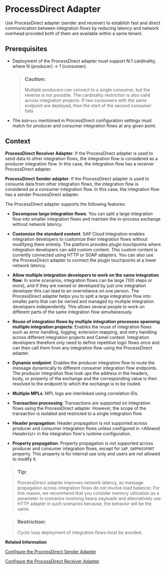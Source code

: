 <!-- loio74457187451f431298355fbbf807d086 -->

# ProcessDirect Adapter

Use ProcessDirect adapter \(sender and receiver\) to establish fast and direct communication between integration flows by reducing latency and network overhead provided both of them are available within a same tenant.



<a name="loio74457187451f431298355fbbf807d086__prereq_x5l_h55_4cb"/>

## Prerequisites

-   Deployment of the ProcessDirect adapter must support N:1 cardinality, where N \(producer\) → 1 \(consumer\).

    > ### Caution:  
    > Multiple producers can connect to a single consumer, but the reverse is not possible. The cardinality restriction is also valid across integration projects. If two consumers with the same endpoint are deployed, then the start of the second consumer fails.

-   The `Address` mentioned in ProcessDirect configuration settings must match for producer and consumer integration flows at any given point.




<a name="loio74457187451f431298355fbbf807d086__context_mqx_k55_4cb"/>

## Context

**ProcessDirect Receiver Adapter**: If the ProcessDirect adapter is used to send data to other integration flows, the integration flow is considered as a producer integration flow. In this case, the integration flow has a receiver ProcessDirect adapter.

**ProcessDirect Sender adapter**: If the ProcessDirect adapter is used to consume data from other integration flows, the integration flow is considered as a consumer integration flow. In this case, the integration flow has a sender ProcessDirect adapter.

The ProcessDirect adapter supports the following features:

-   **Decompose large integration flows**: You can split a large integration flow into smaller integration flows and maintain the in-process exchange without network latency.

-   **Customize the standard content**: SAP Cloud Integration enables integration developers to customize their integration flows without modifying them entirely. The platform provides plugin touchpoints where integration developers can add custom content. This custom content is currently connected using HTTP or SOAP adapters. You can also use the ProcessDirect adapter to connect the plugin touchpoints at a lower network latency.

-   **Allow multiple integration developers to work on the same integration flow**: In some scenarios, integration flows can be large \(100 steps or more\), and if they are owned or developed by just one integration developer this can lead to an overreliance on one person. The ProcessDirect adapter helps you to split a large integration flow into smaller parts that can be owned and managed by multiple integration developers independently. This allows several people to work on different parts of the same integration flow simultaneously.

-   **Reuse of integration flows by multiple integration processes spanning multiple integration projects**: Enables the reuse of integration flows such as error handling, logging, extension mapping, and retry handling across different integration projects and Camel context. Integration developers therefore only need to define repetitive logic flows once and can then call them from any integration flow using the ProcessDirect adapter.

-   **Dynamic endpoint**: Enables the producer integration flow to route the message dynamically to different consumer integration flow endpoints. The producer integration flow look ups the address in the headers, body, or property of the exchange and the corresponding value is then resolved to the endpoint to which the exchange is to be routed.

-   **Multiple MPLs**: MPL logs are interlinked using correlation IDs.

-   **Transaction processing**: Transactions are supported on integration flows using the ProcessDirect adapter. However, the scope of the transaction is isolated and restricted to a single integration flow.

-   **Header propagation**: Header propagation is not supported across producer and consumer integration flows unless configured in *<Allowed Header\(s\)\>* in the integration flow's runtime configuration.

-   **Property propagation**: Property propagation is not supported across producer and consumer integration flows, except for `SAP_SAPPASSPORT` property. This property is for internal use only and users are not allowed to modify it.


> ### Tip:  
> ProcessDirect adapter improves network latency, as message propagation across integration flows do not involve load balancer. For this reason, we recommend that you consider memory utilization as a parameter in scenarios involving heavy payloads and alternatively use HTTP adapter in such scenarios because, the behavior will be the same.

> ### Restriction:  
> Cyclic loop deployment of integration flows must be avoided.

**Related Information**  


[Configure the ProcessDirect Sender Adapter](configure-the-processdirect-sender-adapter-e340d4c.md "You use the ProcessDirect sender adapter to establish fast and direct communication between integration flows by reducing latency and network overhead provided both of them are available within a same tenant.")

[Configure the ProcessDirect Receiver Adapter](configure-the-processdirect-receiver-adapter-5b7327d.md "You use the ProcessDirect receiver adapter to establish fast and direct communication between integration flows by reducing latency and network overhead provided both of them are available within a same tenant.")

